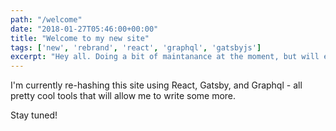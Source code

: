 ```yaml
---
path: "/welcome"
date: "2018-01-27T05:46:00+00:00"
title: "Welcome to my new site"
tags: ['new', 'rebrand', 'react', 'graphql', 'gatsbyjs']
excerpt: "Hey all. Doing a bit of maintanance at the moment, but will eventually have this new site up and running. Thanks for your patience."
---
```


I'm currently re-hashing this site using React, Gatsby, and Graphql - all pretty cool tools that will allow me to write some more.

Stay tuned!
